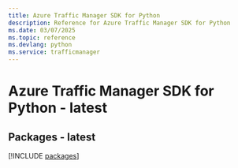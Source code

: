 ```yaml
---
title: Azure Traffic Manager SDK for Python
description: Reference for Azure Traffic Manager SDK for Python
ms.date: 03/07/2025
ms.topic: reference
ms.devlang: python
ms.service: trafficmanager
---
```

# Azure Traffic Manager SDK for Python - latest
## Packages - latest
[!INCLUDE [packages](traffic-manager-index.md)]